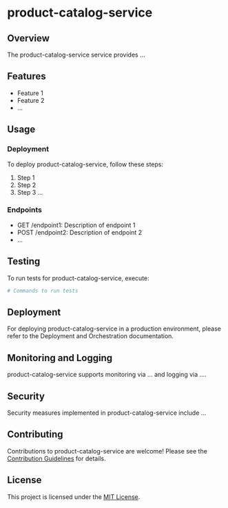 # product-catalog-service

## Overview
The product-catalog-service service provides ...

## Features
- Feature 1
- Feature 2
- ...

## Usage
### Deployment
To deploy product-catalog-service, follow these steps:
1. Step 1
2. Step 2
3. Step 3
...

### Endpoints
- GET /endpoint1: Description of endpoint 1
- POST /endpoint2: Description of endpoint 2
- ...

## Testing
To run tests for product-catalog-service, execute:
```bash
# Commands to run tests
```

## Deployment
For deploying product-catalog-service in a production environment, please refer to the Deployment and Orchestration documentation.

## Monitoring and Logging
product-catalog-service supports monitoring via ... and logging via ....

## Security
Security measures implemented in product-catalog-service include ...

## Contributing
Contributions to product-catalog-service are welcome! Please see the [Contribution Guidelines](CONTRIBUTING.md) for details.

## License
This project is licensed under the [MIT License](LICENSE).
